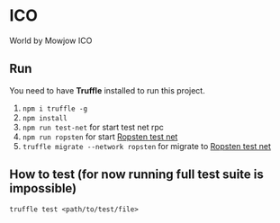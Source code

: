# ICO
World by Mowjow ICO

## Run
You need to have **Truffle** installed to run this project.
1. `npm i truffle -g`
2. `npm install`
3. `npm run test-net` for start test net rpc
4. `npm run ropsten` for start [Ropsten test net](https://ropsten.etherscan.io/)
4. `truffle migrate --network ropsten` for migrate to [Ropsten test net](https://ropsten.etherscan.io/)

## How to test (for now running full test suite is impossible)
 `truffle test <path/to/test/file>`
